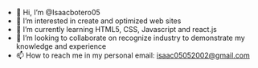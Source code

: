 - 👋 Hi, I’m @Isaacbotero05
- 👀 I’m interested in create  and optimized web sites 
- 🌱 I’m currently learning HTML5, CSS, Javascript and react.js
- 💞️ I’m looking to collaborate on recognize industry to demonstrate my knowledge and experience 
- 📫 How to reach me in my personal email: isaac05052002@gmail.com

<!---
Isaacbotero05/Isaacbotero05 is a ✨ special ✨ repository because its `README.md` (this file) appears on your GitHub profile.
You can click the Preview link to take a look at your changes.
--->
